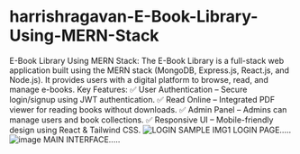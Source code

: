 # harrishragavan-E-Book-Library-Using-MERN-Stack
E-Book Library Using MERN Stack: 
The E-Book Library is a full-stack web application built using the MERN stack (MongoDB, Express.js, React.js, and Node.js). It provides users with a digital platform to browse, read, and manage e-books.
Key Features:
✅ User Authentication – Secure login/signup using JWT authentication.
✅ Read Online – Integrated PDF viewer for reading books without downloads.
✅ Admin Panel – Admins can manage users and book collections.
✅ Responsive UI – Mobile-friendly design using React & Tailwind CSS.
![LOGIN SAMPLE IMG1](https://github.com/user-attachments/assets/cbf63a63-c827-4262-91b0-4ec82d92b932)
LOGIN PAGE.....
![image](https://github.com/user-attachments/assets/3dfb587d-f02a-4022-8880-fe743264145b)
MAIN INTERFACE.....

